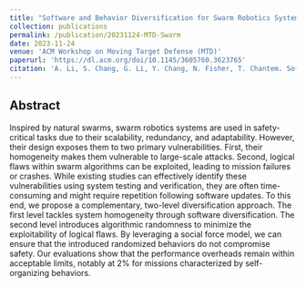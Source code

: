 ```yaml
---
title: "Software and Behavior Diversification for Swarm Robotics Systems"
collection: publications
permalink: /publication/20231124-MTD-Swarm
date: 2023-11-24
venue: 'ACM Workshop on Moving Target Defense (MTD)'
paperurl: 'https://dl.acm.org/doi/10.1145/3605760.3623765'
citation: 'A. Li, S. Chang, G. Li, Y. Chang, N. Fisher, T. Chantem. Software and Behavior Diversification for Swarm Robotics Systems. ACM Workshop on Moving Target Defense (MTD), 2023'
---
```

## Abstract
Inspired by natural swarms, swarm robotics systems are used in safety-critical tasks due to their scalability, redundancy, and adaptability. However, their design exposes them to two primary vulnerabilities. First, their homogeneity makes them vulnerable to large-scale attacks. Second, logical flaws within swarm algorithms can be exploited, leading to mission failures or crashes. While existing studies can effectively identify these vulnerabilities using system testing and verification, they are often time-consuming and might require repetition following software updates. To this end, we propose a complementary, two-level diversification approach. The first level tackles system homogeneity through software diversification. The second level introduces algorithmic randomness to minimize the exploitability of logical flaws. By leveraging a social force model, we can ensure that the introduced randomized behaviors do not compromise safety. Our evaluations show that the performance overheads remain within acceptable limits, notably at 2% for missions characterized by self-organizing behaviors.
